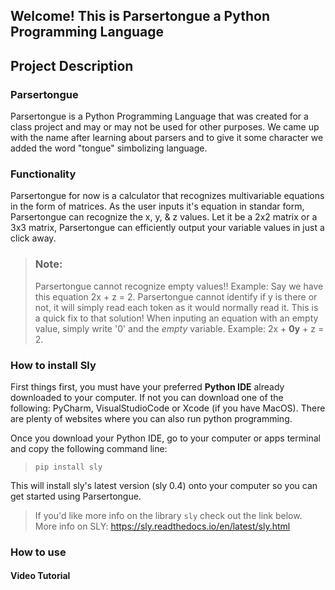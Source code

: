 ## Welcome! This is Parsertongue a Python Programming Language

## Project Description
### Parsertongue
Parsertongue is a Python Programming Language that was created for a class project and may or may not be used for other purposes. We came up with the name after learning about parsers and to give it some character we added the word "tongue" simbolizing language.
### Functionality
Parsertongue for now is a calculator that recognizes multivariable equations in the form of matrices. As the user inputs it's equation in standar form, Parsertongue can recognize the x, y, & z values. Let it be a 2x2 matrix or a 3x3 matrix, Parsertongue can efficiently output your variable values in just a click away.

> ### Note:
> Parsertongue cannot recognize empty values!!
> Example: Say we have this equation 2x + z = 2. Parsertongue cannot identify if y is there or not, it will simply read each token as it would normally read it.
> This is a quick fix to that solution! When inputing an equation with an empty value, simply write '0' and the *empty* variable. 
> Example: 2x + **0y** + z = 2.


### How to install Sly
First things first, you must have your preferred **Python IDE** already downloaded to your computer. If not you can download one of the following: PyCharm, VisualStudioCode or Xcode (if you have MacOS). There are plenty of websites where you can also run python programming.

Once you download your Python IDE, go to your computer or apps terminal and copy the following command line:
> `pip install sly` 

This will install sly's latest version (sly 0.4) onto your computer so you can get started using Parsertongue.

> If you'd like more info on the library `sly` check out the link below.       
> More info on SLY: https://sly.readthedocs.io/en/latest/sly.html


### How to use

#### Video Tutorial
